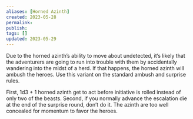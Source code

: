 ```yaml
---
aliases: [Horned Azinth]
created: 2023-05-28
permalink: 
publish: 
tags: []
updated: 2023-05-29
---
```


Due to the horned azinth’s ability to move about undetected, it’s likely that the adventurers are going to run into trouble with them by accidentally wandering into the midst of a herd. If that happens, the horned azinth will ambush the heroes. Use this variant on the standard ambush and surprise rules.

First, 1d3 + 1 horned azinth get to act before initiative is rolled instead of only two of the beasts. Second, if you normally advance the escalation die at the end of the surprise round, don’t do it. The azinth are too well concealed for momentum to favor the heroes.